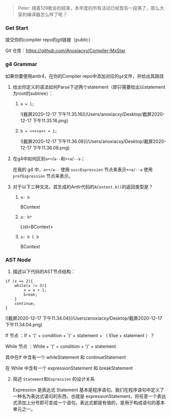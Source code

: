 >  Peter: 随着129歌会的结束，本年度的所有活动已经暂告一段落了，那么大家的编译器怎么样了呢？

### Get Start

提交你的compiler repo的git链接（public）

Git 仓库：https://github.com/Anoxiacxy/Compiler-MxStar

### g4 Grammar

如果你要使用antlr4，在你的Compiler repo中添加对应的`g4`文件，并给出其路径

1. 给出你定义的语法如何Parse下述两个statement（即只需要给出以statement为root的subtree）：
   1. `a = 1;`
   
      ![截屏2020-12-17 下午11.35.16](/Users/anoxiacxy/Desktop/截屏2020-12-17 下午11.35.16.png)
   
   2. `b = ++++a++ + 1;`
   
		![截屏2020-12-17 下午11.36.08](/Users/anoxiacxy/Desktop/截屏2020-12-17 下午11.36.08.png)
	
2. 在g4中如何区别`a++`/`a--`和`++a`/`--a`；

   在我的 g4 中，`a++/a--` 使用 `succExpression` 节点来表示`++a/--a` 使用 `prefExpression` 节点来表示。

3. 对于以下三种文法，其生成的Antlr代码的`AContext.b()`的返回类型是？
   1. `a: b`

      BContext

   2. `a: b*`

      List\<BContext\>

   3. `a: b C b`

      BContext

### AST Node
1. 描述以下代码的AST节点结构：
``````
if (x == 2){
	while(x != 3){
		x = x + 1;
		break;
	}
	continue;
}
``````
![截屏2020-12-17 下午11.34.04](/Users/anoxiacxy/Desktop/截屏2020-12-17 下午11.34.04.png)

If 节点 ：If + '(' + condition + ')' + statement + （ Else + statement ）？

While 节点 ：While + '(' + condition + ')' + statement 

其中在If 中含有一个 whileStatement 和 continueStatement

在 While 中含有一个 expressionStatement 和 breakStatement

2. 简述 `Statement`和`Expression` 的设计关系

   Expression 是表达式 Statement 基本是程序语句。我们在程序语句中定义了一种名为表达式语句的东西，也就是 expressionStatement，将任意一个表达式添加上分号即可变成一个语句。表达式都是有值的，是用于构成语句的基本单元之一。